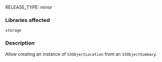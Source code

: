 RELEASE_TYPE: minor

### Libraries affected

`storage`

### Description

Allow creating an instance of `S3ObjectLocation` from an `S3ObjectSummary`.